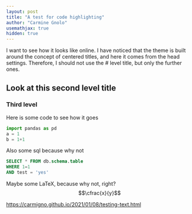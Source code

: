 ```yaml
---
layout: post
title: "A test for code highlighting"
author: "Carmine Gnolo"
usemathjax: true
hidden: true
---
```


I want to see how it looks like online. I have noticed that the theme is built around the concept of centered titles, and here it comes from the head settings. Therefore, I should not use the # level title, but only the further ones. 
## Look at this second level title
### Third level

Here is some code to see how it goes

```python
import pandas as pd
a = 1
b = 1+1
```

Also some sql because why not

```sql
SELECT * FROM db.schema.table
WHERE 1=1
AND test = 'yes'
```

Maybe some LaTeX, because why not, right?
$$\cfrac{x}{y}$$

https://carmigno.github.io/2021/01/08/testing-text.html
